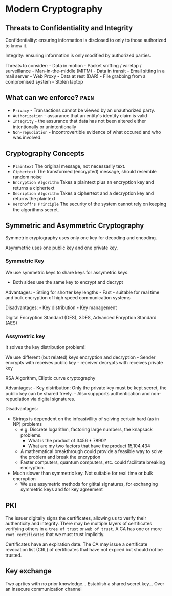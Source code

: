 # Modern Cryptography

## Threats to Confidentiality and Integrity

Confidentiality: ensuring information is disclosed to only to those authorized to know it.

Integrity: ensuring information is only modified by authorized parties.

Threats to consider:
    - Data in motion
        - Packet sniffing / wiretap / surveillance
        - Man-in-the-middle (MITM)
    - Data in transit
        - Email sitting in a mail server
        - Web Proxy
    - Data at rest (DAR)
        - File grabbing from a compromised system
        - Stolen laptop

## What can we enforce? `PAIN`

- `Privacy` - Transactions cannot be viewed by an unauthorized party.
- `Authorization` - assurance that an entity's identity claim is valid
- `Integrity` - the assurance that data has not been altered either intentionally or unintentionally
- `Non-repudiation` - Incontrovertible evidence of what occured and who was involved.

## Cryptography Concepts

- `Plaintext` The original message, not necessarily text.
- `Ciphertext` The transformed (encrypted) message, should resemble random noise
- `Encryption Algorithm` Takes a plaintext plus an encryption key and returns a ciphertext
- `Decription Algorithm` Takes a ciphertext and a decryption key and returns the plaintext
- `Kerchoff's Principle` The security of the system cannot rely on keeping the algorithms secret.

## Symmetric and Asymmetric Cryptography

Symmetric cryptography uses only one key for decoding and encoding.

Asymmetric uses one public key and one private key.

### Symmetric Key

We use symmetric keys to share keys for assymetric keys.

- Both sides use the same key to encrypt and decrypt

Advantages:
    - String for shorter key lengths
    - Fast - suitable for real time and bulk encryption of high speed communication systems

Disadvantages:
    - Key distribution
    - Key management

Digital Encryption Standard (DES), 3DES, Advanced Enryption Standard (AES)

### Assymetric key

It solves the key distribution problem!!

We use different (but related) keys encryption and decryption
    - Sender encrypts with receives public key
    - receiver decrypts with receives private key

RSA Algorithm, Elliptic curve cryptography

Advantages:
    - Key distribution: Only the private key must be kept secret, the public key can be shared freely.
    - Also suppports authentication and non-repudiation via digital signatures.

Disadvantages:
- Strings is dependent on the infeasivillity of solving certain hard (as in NP) problems
    - e.g. Discrete logarithm, factoring large numbers, the knapsack problems.
        - What is the product of 3456 * 7890?
        - What are my two factors that have the product 15,104,434
    - A mathematical breakthrough could provide a feasible way to solve the problem and break the encryption
    - Faster computers, quantum computers, etc. could facilitate breaking encryption.
- Much slower than symmetric key. Not suitable for real time or bulk encryption
    - We use assymetric methods for gitital signatures, for exchanging symmetric keys and for key agreement


##  PKI

The issuer digitally signs the certificates, allowing us to verify their authenticity and integrity. There may be multiple layers of certificates verifying others in a `tree of trust` or `web of trust`. A CA has one or more `root certificates` that we must trust implicitly.

Certificates have an expiration date. The CA may issue a certificate revocation list (CRL) of certificates that have not expired but should not be trusted.


## Key exchange

Two aprties with no prior knowledge... Establish a shared secret key... Over an insecure communication channel






